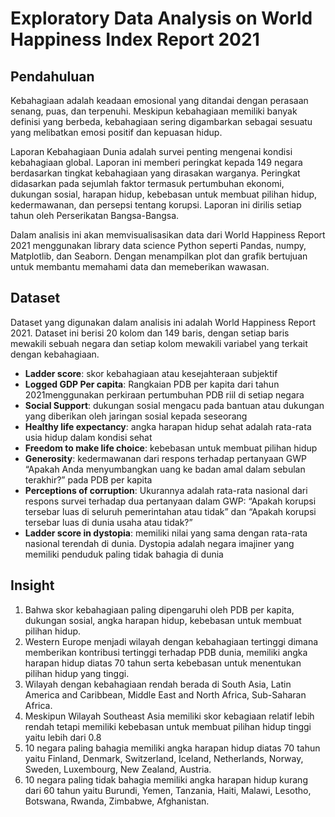 # Exploratory Data Analysis on World Happiness Index Report 2021

## Pendahuluan
Kebahagiaan adalah keadaan emosional yang ditandai dengan perasaan senang, puas, dan terpenuhi. Meskipun kebahagiaan memiliki banyak definisi yang berbeda, kebahagiaan sering  digambarkan sebagai sesuatu yang melibatkan emosi positif dan kepuasan hidup.

Laporan Kebahagiaan Dunia adalah survei penting mengenai kondisi kebahagiaan global. Laporan ini memberi peringkat kepada 149 negara berdasarkan tingkat kebahagiaan yang dirasakan warganya. Peringkat didasarkan pada sejumlah faktor termasuk pertumbuhan ekonomi, dukungan sosial, harapan hidup, kebebasan untuk membuat pilihan hidup, kedermawanan, dan persepsi tentang korupsi. Laporan ini dirilis setiap tahun oleh Perserikatan Bangsa-Bangsa.

Dalam analisis ini akan memvisualisasikan data dari World Happiness Report 2021 menggunakan library data science Python seperti Pandas, numpy, Matplotlib, dan Seaborn. Dengan menampilkan plot dan grafik bertujuan untuk membantu memahami data dan memeberikan wawasan.

## Dataset
Dataset yang digunakan dalam analisis ini adalah World Happiness Report 2021. Dataset ini berisi 20 kolom dan 149 baris, dengan setiap baris mewakili sebuah negara dan setiap kolom mewakili variabel yang terkait dengan kebahagiaan.

- **Ladder score**: skor kebahagiaan atau kesejahteraan subjektif
- **Logged GDP Per capita**: Rangkaian PDB per kapita dari tahun 2021menggunakan perkiraan pertumbuhan PDB riil di setiap negara 
- **Social Support**: dukungan sosial mengacu pada bantuan atau dukungan yang diberikan oleh jaringan sosial kepada seseorang
- **Healthy life expectancy**: angka harapan hidup sehat adalah rata-rata usia hidup dalam kondisi sehat
- **Freedom to make life choice**: kebebasan untuk membuat pilihan hidup
- **Generosity**: kedermawanan dari respons terhadap pertanyaan GWP “Apakah Anda menyumbangkan uang ke badan amal dalam sebulan terakhir?” pada PDB per kapita
- **Perceptions of corruption**: Ukurannya adalah rata-rata nasional dari respons survei terhadap dua pertanyaan dalam GWP: “Apakah korupsi tersebar luas di seluruh pemerintahan atau tidak” dan “Apakah korupsi tersebar luas di dunia usaha atau tidak?”
- **Ladder score in dystopia**: memiliki nilai yang sama dengan rata-rata nasional terendah di dunia.  Dystopia adalah negara imajiner yang memiliki penduduk paling tidak bahagia di dunia

## Insight
1. Bahwa skor kebahagiaan paling dipengaruhi oleh PDB per kapita, dukungan sosial, angka harapan hidup, kebebasan untuk membuat pilihan hidup.
2. Western Europe menjadi wilayah dengan kebahagiaan tertinggi dimana memberikan kontribusi tertinggi terhadap PDB dunia, memiliki angka harapan hidup diatas 70 tahun serta kebebasan untuk menentukan pilihan hidup yang tinggi.
3. Wilayah dengan kebahagiaan rendah berada di South Asia, Latin America and Caribbean, Middle East and North Africa, Sub-Saharan Africa.
4. Meskipun Wilayah Southeast Asia memiliki skor kebagiaan relatif lebih rendah tetapi memiliki kebebasan untuk membuat pilihan hidup tinggi yaitu lebih dari 0.8 
5. 10 negara paling bahagia memiliki angka harapan hidup diatas 70 tahun yaitu Finland, Denmark, Switzerland, Iceland, Netherlands, Norway, Sweden, Luxembourg, New Zealand, Austria.
6. 10 negara paling tidak bahagia memiliki angka harapan hidup kurang dari 60 tahun yaitu Burundi, Yemen, Tanzania, Haiti, Malawi, Lesotho, Botswana, Rwanda, Zimbabwe, Afghanistan.
